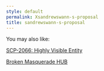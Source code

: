 ```yaml
---
style: default
permalink: Xsandrewswann-s-proposal
title: sandrewswann-s-proposal
---
```

You may also like:

[SCP-2066: Highly Visible Entity](http://scp-wiki.net/scp-2066)

[Broken Masquerade HUB](http://scp-wiki.net/broken-masquerade-hub)
